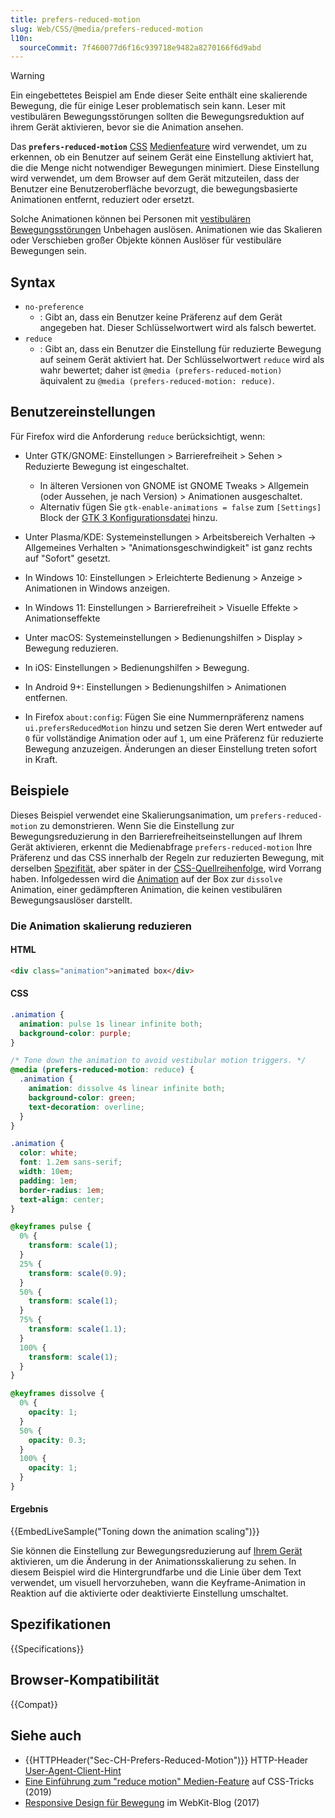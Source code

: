 ```yaml
---
title: prefers-reduced-motion
slug: Web/CSS/@media/prefers-reduced-motion
l10n:
  sourceCommit: 7f460077d6f16c939718e9482a8270166f6d9abd
---
```


> [!WARNING]
> Ein eingebettetes Beispiel am Ende dieser Seite enthält eine skalierende Bewegung, die für einige Leser problematisch sein kann. Leser mit vestibulären Bewegungsstörungen sollten die Bewegungsreduktion auf ihrem Gerät aktivieren, bevor sie die Animation ansehen.

Das **`prefers-reduced-motion`** [CSS](/de/docs/Web/CSS) [Medienfeature](/de/docs/Web/CSS/@media#media_features) wird verwendet, um zu erkennen, ob ein Benutzer auf seinem Gerät eine Einstellung aktiviert hat, die die Menge nicht notwendiger Bewegungen minimiert. Diese Einstellung wird verwendet, um dem Browser auf dem Gerät mitzuteilen, dass der Benutzer eine Benutzeroberfläche bevorzugt, die bewegungsbasierte Animationen entfernt, reduziert oder ersetzt.

Solche Animationen können bei Personen mit [vestibulären Bewegungsstörungen](https://www.a11yproject.com/posts/understanding-vestibular-disorders/) Unbehagen auslösen. Animationen wie das Skalieren oder Verschieben großer Objekte können Auslöser für vestibuläre Bewegungen sein.

## Syntax

- `no-preference`
  - : Gibt an, dass ein Benutzer keine Präferenz auf dem Gerät angegeben hat. Dieser Schlüsselwortwert wird als falsch bewertet.
- `reduce`
  - : Gibt an, dass ein Benutzer die Einstellung für reduzierte Bewegung auf seinem Gerät aktiviert hat. Der Schlüsselwortwert `reduce` wird als wahr bewertet; daher ist `@media (prefers-reduced-motion)` äquivalent zu `@media (prefers-reduced-motion: reduce)`.

## Benutzereinstellungen

Für Firefox wird die Anforderung `reduce` berücksichtigt, wenn:

- Unter GTK/GNOME: Einstellungen > Barrierefreiheit > Sehen > Reduzierte Bewegung ist eingeschaltet.
  - In älteren Versionen von GNOME ist GNOME Tweaks > Allgemein (oder Aussehen, je nach Version) > Animationen ausgeschaltet.
  - Alternativ fügen Sie `gtk-enable-animations = false` zum `[Settings]` Block der [GTK 3 Konfigurationsdatei](https://wiki.archlinux.org/title/GTK#Configuration) hinzu.

- Unter Plasma/KDE: Systemeinstellungen > Arbeitsbereich Verhalten -> Allgemeines Verhalten > "Animationsgeschwindigkeit" ist ganz rechts auf "Sofort" gesetzt.
- In Windows 10: Einstellungen > Erleichterte Bedienung > Anzeige > Animationen in Windows anzeigen.
- In Windows 11: Einstellungen > Barrierefreiheit > Visuelle Effekte > Animationseffekte
- Unter macOS: Systemeinstellungen > Bedienungshilfen > Display > Bewegung reduzieren.
- In iOS: Einstellungen > Bedienungshilfen > Bewegung.
- In Android 9+: Einstellungen > Bedienungshilfen > Animationen entfernen.
- In Firefox `about:config`: Fügen Sie eine Nummernpräferenz namens `ui.prefersReducedMotion` hinzu und setzen Sie deren Wert entweder auf `0` für vollständige Animation oder auf `1`, um eine Präferenz für reduzierte Bewegung anzuzeigen. Änderungen an dieser Einstellung treten sofort in Kraft.

## Beispiele

Dieses Beispiel verwendet eine Skalierungsanimation, um `prefers-reduced-motion` zu demonstrieren. Wenn Sie die Einstellung zur Bewegungsreduzierung in den Barrierefreiheitseinstellungen auf Ihrem Gerät aktivieren, erkennt die Medienabfrage `prefers-reduced-motion` Ihre Präferenz und das CSS innerhalb der Regeln zur reduzierten Bewegung, mit derselben [Spezifität](/de/docs/Web/CSS/CSS_cascade/Specificity), aber später in der [CSS-Quellreihenfolge](/de/docs/Learn_web_development/Core/Styling_basics/Handling_conflicts#source_order), wird Vorrang haben. Infolgedessen wird die [Animation](/de/docs/Web/CSS/CSS_animations/Using_CSS_animations) auf der Box zur `dissolve` Animation, einer gedämpfteren Animation, die keinen vestibulären Bewegungsauslöser darstellt.

### Die Animation skalierung reduzieren

#### HTML

```html
<div class="animation">animated box</div>
```

#### CSS

```css
.animation {
  animation: pulse 1s linear infinite both;
  background-color: purple;
}

/* Tone down the animation to avoid vestibular motion triggers. */
@media (prefers-reduced-motion: reduce) {
  .animation {
    animation: dissolve 4s linear infinite both;
    background-color: green;
    text-decoration: overline;
  }
}
```

```css hidden
.animation {
  color: white;
  font: 1.2em sans-serif;
  width: 10em;
  padding: 1em;
  border-radius: 1em;
  text-align: center;
}

@keyframes pulse {
  0% {
    transform: scale(1);
  }
  25% {
    transform: scale(0.9);
  }
  50% {
    transform: scale(1);
  }
  75% {
    transform: scale(1.1);
  }
  100% {
    transform: scale(1);
  }
}

@keyframes dissolve {
  0% {
    opacity: 1;
  }
  50% {
    opacity: 0.3;
  }
  100% {
    opacity: 1;
  }
}
```

#### Ergebnis

{{EmbedLiveSample("Toning down the animation scaling")}}

Sie können die Einstellung zur Bewegungsreduzierung auf [Ihrem Gerät](#benutzereinstellungen) aktivieren, um die Änderung in der Animationsskalierung zu sehen. In diesem Beispiel wird die Hintergrundfarbe und die Linie über dem Text verwendet, um visuell hervorzuheben, wann die Keyframe-Animation in Reaktion auf die aktivierte oder deaktivierte Einstellung umschaltet.

## Spezifikationen

{{Specifications}}

## Browser-Kompatibilität

{{Compat}}

## Siehe auch

- {{HTTPHeader("Sec-CH-Prefers-Reduced-Motion")}} HTTP-Header [User-Agent-Client-Hint](/de/docs/Web/HTTP/Guides/Client_hints#user_agent_client_hints)
- [Eine Einführung zum "reduce motion" Medien-Feature](https://css-tricks.com/introduction-reduced-motion-media-query/) auf CSS-Tricks (2019)
- [Responsive Design für Bewegung](https://webkit.org/blog/7551/responsive-design-for-motion/) im WebKit-Blog (2017)
